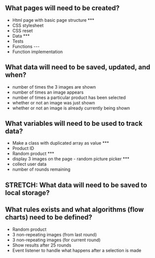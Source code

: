 ## What pages will need to be created?

- Html page with basic page structure ***
- CSS stylesheet
- CSS reset
- Data ***
- Tests
- Functions ---
- Function implementation

## What data will need to be saved, updated, and when?

- number of times the 3 images are shown
- number of times an image appears
- number of times a particular product has been selected
- whether or not an image was just shown
- whether or not an image is already currently being shown

## What variables will need to be used to track data?

- Make a class with duplicated array as value ***
- Product ID
- Random product ***
- display 3 images on the page - random picture picker ***
- collect user data
- number of rounds remaining

## STRETCH: What data will need to be saved to local storage?



## What rules exists and what algorithms (flow charts) need to be defined?

- Random product
- 3 non-repeating images (from last round)
- 3 non-repeating images (for current round)
- Show results after 25 rounds
- Event listener to handle what happens after a selection is made
